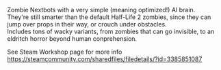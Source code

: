 Zombie Nextbots with a very simple (meaning optimized!) AI brain.  
They're still smarter than the default Half-Life 2 zombies, since they can jump over props in their way, or crouch under obstacles.  
Includes tons of wacky variants, from zombies that can go invisible, to an eldritch horror beyond human conprehension.  

See Steam Workshop page for more info
https://steamcommunity.com/sharedfiles/filedetails/?id=3385851087
